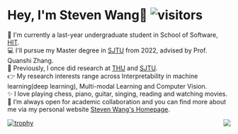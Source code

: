 # Hey, I'm Steven Wang👋 ![visitors](https://visitor-badge.glitch.me/badge?page_id=gszfwsb.gszfwsb)
🍻 I'm currently a last-year undergraduate student in School of Software, [HIT](http://en.hit.edu.cn/).   
💻 I'll pursue my Master degree in [SJTU](https://en.sjtu.edu.cn/) from 2022, advised by Prof. Quanshi Zhang.  
📘 Previously, I once did research at [THU](https://www.tsinghua.edu.cn/en/index.htm) and [SJTU](https://en.sjtu.edu.cn/).  
👉 My research interests range across Interpretability in machine learning(deep learning), Multi-modal Learning and Computer Vision.  
✨ I love playing chess, piano, guitar, singing, reading and watching movies.  
🚀 I’m always open for academic collaboration and you can find more about me via my personal website [Steven Wang's Homepage](https://gszfwsb.github.io/).

<p align="left">
<img align="right" src="https://github-readme-stats.vercel.app/api?username=gszfwsb&show_icons=true&icon_color=CE1D2D&text_color=718096&bg_color=ffffff&hide_title=true" /></p>

[![trophy](https://github-profile-trophy.vercel.app/?username=gszfwsb)](https://github.com/ryo-ma/github-profile-trophy)



